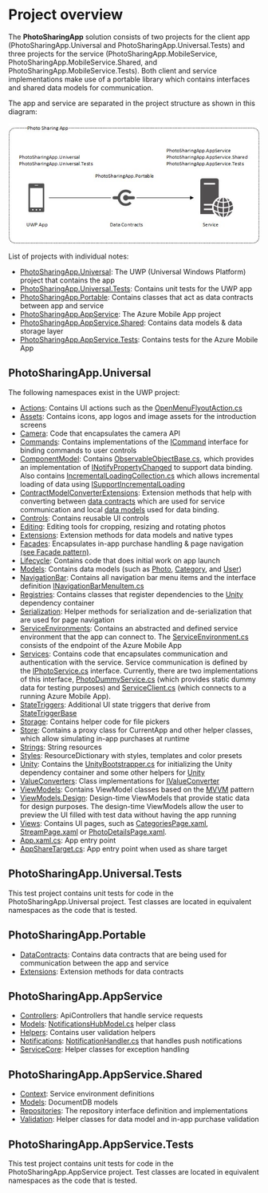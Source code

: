 # Project overview

The **PhotoSharingApp** solution consists of two projects for the client app (PhotoSharingApp.Universal and PhotoSharingApp.Universal.Tests) and three projects for the service (PhotoSharingApp.MobileService, PhotoSharingApp.MobileService.Shared, and PhotoSharingApp.MobileService.Tests). Both client and service implementations make use of a portable library which contains interfaces and shared data models for communication.

The app and service are separated in the project structure as shown in this diagram:

![Architecture](Images/Architecture.jpg "App architecture")

List of projects with individual notes:
- [PhotoSharingApp.Universal](PhotoSharingApp/PhotoSharingApp.Universal): The UWP (Universal Windows Platform) project that contains the app
- [PhotoSharingApp.Universal.Tests](PhotoSharingApp/PhotoSharingApp.Universal.Tests): Contains unit tests for the UWP app
- [PhotoSharingApp.Portable](PhotoSharingApp/PhotoSharingApp.Portable): Contains classes that act as data contracts between app and service
- [PhotoSharingApp.AppService](PhotoSharingApp/PhotoSharingApp.AppService): The Azure Mobile App project
- [PhotoSharingApp.AppService.Shared](PhotoSharingApp/PhotoSharingApp.AppService.Shared): Contains data models & data storage layer
- [PhotoSharingApp.AppService.Tests](PhotoSharingApp/PhotoSharingApp.AppService.Tests): Contains tests for the Azure Mobile App

## PhotoSharingApp.Universal

The following namespaces exist in the UWP project:
- [Actions](PhotoSharingApp/PhotoSharingApp.Universal/Actions): Contains UI actions such as the [OpenMenuFlyoutAction.cs](/PhotoSharingApp/PhotoSharingApp.Universal/Actions/OpenMenuFlyoutAction.cs#L25)
- [Assets](PhotoSharingApp/PhotoSharingApp.Universal/Assets): Contains icons, app logos and image assets for the introduction screens
- [Camera](PhotoSharingApp/PhotoSharingApp.Universal/Camera): Code that encapsulates the camera API
- [Commands](PhotoSharingApp/PhotoSharingApp.Universal/Commands): Contains implementations of the [ICommand](https://msdn.microsoft.com/library/windows/apps/windows.ui.xaml.input.icommand.aspx) interface for binding commands to user controls
- [ComponentModel](PhotoSharingApp/PhotoSharingApp.Universal/ComponentModel): Contains [ObservableObjectBase.cs](/PhotoSharingApp/PhotoSharingApp.Universal/ComponentModel/ObservableObjectBase.cs#L25), which provides an implementation of [INotifyPropertyChanged](https://msdn.microsoft.com/library/windows/apps/windows.ui.xaml.data.inotifypropertychanged.aspx) to support data binding. Also contains [IncrementalLoadingCollection.cs](/PhotoSharingApp/PhotoSharingApp.Universal/ComponentModel/IncrementalLoadingCollection.cs#L25) which allows incremental loading of data using [ISupportIncrementalLoading](https://msdn.microsoft.com/library/windows/apps/windows.ui.xaml.data.isupportincrementalloading.aspx)
- [ContractModelConverterExtensions](PhotoSharingApp/PhotoSharingApp.Universal/ContractModelConverterExtensions): Extension methods that help with converting between [data contracts](PhotoSharingApp/PhotoSharingApp.Portable/DataContracts) which are used for service communication and local [data models](/PhotoSharingApp/PhotoSharingApp.Universal/Models) used for data binding.
- [Controls](PhotoSharingApp/PhotoSharingApp.Universal/Controls): Contains reusable UI controls
- [Editing](PhotoSharingApp/PhotoSharingApp.Universal/Editing): Editing tools for cropping, resizing and rotating photos
- [Extensions](PhotoSharingApp/PhotoSharingApp.Universal/Extensions): Extension methods for data models and native types
- [Facades](PhotoSharingApp/PhotoSharingApp.Universal/Facades): Encapsulates in-app purchase handling & page navigation [(see Facade pattern)](https://msdn.microsoft.com/library/orm-9780596527730-01-04.aspx).
- [Lifecycle](PhotoSharingApp/PhotoSharingApp.Universal/Lifecycle): Contains code that does initial work on app launch
- [Models](PhotoSharingApp/PhotoSharingApp.Universal/Models): Contains data models (such as [Photo](PhotoSharingApp/PhotoSharingApp.Universal/Models/Photo.cs#L25), [Category](PhotoSharingApp/PhotoSharingApp.Universal/Models/Category.cs#L25), and [User](PhotoSharingApp/PhotoSharingApp.Universal/Models/User.cs#L25))
- [NavigationBar](PhotoSharingApp/PhotoSharingApp.Universal/NavigationBar): Contains all navigation bar menu items and the interface definition [INavigationBarMenuItem.cs](PhotoSharingApp/PhotoSharingApp.Universal/NavigationBar/INavigationBarMenuItem.cs#L25)
- [Registries](PhotoSharingApp/PhotoSharingApp.Universal/Registries): Contains classes that register dependencies to the [Unity](https://msdn.microsoft.com/library/dn223671%28v=pandp.30%29.aspx) dependency container
- [Serialization](PhotoSharingApp/PhotoSharingApp.Universal/Serialization): Helper methods for serialization and de-serialization that are used for page navigation
- [ServiceEnvironments](PhotoSharingApp/PhotoSharingApp.Universal/ServiceEnvironments): Contains an abstracted and defined service environment that the app can connect to. The [ServiceEnvironment.cs](PhotoSharingApp/PhotoSharingApp.Universal/ServiceEnvironments/ServiceEnvironment.cs#L25) consists of the endpoint of the Azure Mobile App
- [Services](PhotoSharingApp/PhotoSharingApp.Universal/Services): Contains code that encapsulates communication and authentication with the service. Service communication is defined by the [IPhotoService.cs](PhotoSharingApp/PhotoSharingApp.Universal/Services/IPhotoService.cs#L25) interface. Currently, there are two implementations of this interface, [PhotoDummyService.cs](PhotoSharingApp/PhotoSharingApp.Universal/Services/PhotoDummyService.cs#L25) (which provides static dummy data for testing purposes) and [ServiceClient.cs](PhotoSharingApp/PhotoSharingApp.Universal/Services/ServiceClient.cs#L25) (which connects to a running Azure Mobile App).
- [StateTriggers](PhotoSharingApp/PhotoSharingApp.Universal/StateTriggers): Additional UI state triggers that derive from [StateTriggerBase](https://msdn.microsoft.com/library/windows/apps/windows.ui.xaml.statetriggerbase.aspx)
- [Storage](PhotoSharingApp/PhotoSharingApp.Universal/Storage): Contains helper code for file pickers
- [Store](PhotoSharingApp/PhotoSharingApp.Universal/Store): Contains a proxy class for CurrentApp and other helper classes, which allow simulating in-app purchases at runtime
- [Strings](PhotoSharingApp/PhotoSharingApp.Universal/Strings): String resources
- [Styles](PhotoSharingApp/PhotoSharingApp.Universal/Styles): ResourceDictionary with styles, templates and color presets
- [Unity](PhotoSharingApp/PhotoSharingApp.Universal/Unity): Contains the [UnityBootstrapper.cs](/PhotoSharingApp/PhotoSharingApp.Universal/Unity/UnityBootstrapper.cs#L25) for initializing the Unity dependency container and some other helpers for [Unity](https://msdn.microsoft.com/library/dn223671%28v=pandp.30%29.aspx)
- [ValueConverters](PhotoSharingApp/PhotoSharingApp.Universal/ValueConverters): Class implementations for [IValueConverter](https://msdn.microsoft.com/library/windows/apps/windows.ui.xaml.data.ivalueconverter.aspx)
- [ViewModels](PhotoSharingApp/PhotoSharingApp.Universal/ViewModels): Contains ViewModel classes based on the [MVVM](https://msdn.microsoft.com/library/hh848246.aspx) pattern
- [ViewModels.Design](PhotoSharingApp/PhotoSharingApp.Universal/ViewModels/Design): Design-time ViewModels that provide static data for design purposes. The design-time ViewModels allow the user to preview the UI filled with test data without having the app running
- [Views](PhotoSharingApp/PhotoSharingApp.Universal/Views): Contains UI pages, such as [CategoriesPage.xaml](PhotoSharingApp/PhotoSharingApp.Universal/Views/CategoriesPage.xaml#L23), [StreamPage.xaml](PhotoSharingApp/PhotoSharingApp.Universal/Views/StreamPage.xaml#L23) or [PhotoDetailsPage.xaml](PhotoSharingApp/PhotoSharingApp.Universal/Views/PhotoDetailsPage.xaml#L23).
- [App.xaml.cs](PhotoSharingApp/PhotoSharingApp.Universal/App.xaml.cs#L25): App entry point
- [AppShareTarget.cs](PhotoSharingApp/PhotoSharingApp.Universal/AppShareTarget.cs#L25): App entry point when used as share target

## PhotoSharingApp.Universal.Tests

This test project contains unit tests for code in the PhotoSharingApp.Universal project. Test classes are located in equivalent namespaces as the code that is tested.

## PhotoSharingApp.Portable

- [DataContracts](PhotoSharingApp/PhotoSharingApp.Portable/DataContracts): Contains data contracts that are being used for communication between the app and service
- [Extensions](PhotoSharingApp/PhotoSharingApp.Portable/Extensions): Extension methods for data contracts

## PhotoSharingApp.AppService

- [Controllers](PhotoSharingApp/PhotoSharingApp.AppService/Controllers): ApiControllers that handle service requests
- [Models](PhotoSharingApp/PhotoSharingApp.AppService/Models): [NotificationsHubModel.cs](PhotoSharingApp/PhotoSharingApp.AppService/Models/NotificationsHubModel.cs#L25) helper class
- [Helpers](PhotoSharingApp/PhotoSharingApp.AppService/Helpers): Contains user validation helpers
- [Notifications](PhotoSharingApp/PhotoSharingApp.AppService/Notifications): [NotificationHandler.cs](PhotoSharingApp/PhotoSharingApp.AppService/Notifications/NotificationHandler.cs#L25) that handles push notifications
- [ServiceCore](PhotoSharingApp/PhotoSharingApp.AppService/ServiceCore): Helper classes for exception handling

## PhotoSharingApp.AppService.Shared

- [Context](PhotoSharingApp/PhotoSharingApp.AppService.Shared/Context): Service environment definitions
- [Models](PhotoSharingApp/PhotoSharingApp.AppService.Shared/Models): DocumentDB models
- [Repositories](PhotoSharingApp/PhotoSharingApp.AppService.Shared/Repositories): The repository interface definition and implementations
- [Validation](PhotoSharingApp/PhotoSharingApp.AppService.Shared/Validation): Helper classes for data model and in-app purchase validation

## PhotoSharingApp.AppService.Tests

This test project contains unit tests for code in the PhotoSharingApp.AppService project. Test classes are located in equivalent namespaces as the code that is tested.
